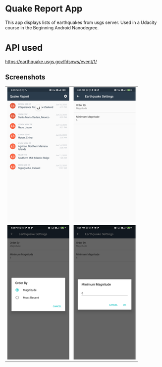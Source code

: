 Quake Report App
===================================

This app displays lists of earthquakes from usgs server.
Used in a Udacity course in the Beginning Android Nanodegree.

API used
=====

https://earthquake.usgs.gov/fdsnws/event/1/

## Screenshots

<table>
<tr>
<td><img src="screenshots/Screenshot_2020-07-05-20-27-15-415_com.example.android.quakereport.jpg" style="width: 200px;"/></td>
<td><img src="screenshots/Screenshot_2020-07-05-20-25-06-217_com.example.android.quakereport.jpg" style="width: 200px;"/></td>
</tr>
<tr>
<td><img src="screenshots/Screenshot_2020-07-05-20-25-08-895_com.example.android.quakereport.jpg" style="width: 200px;"/></td>
<td><img src="screenshots/Screenshot_2020-07-05-20-25-19-394_com.example.android.quakereport.jpg" style="width: 200px;"/></td>
</tr>
</table>
